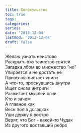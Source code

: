 ```yaml
---
title: Богохульство
toc: true
tags:
categories:
series:
date: '2013-12-04'
lastmod: '2013-12-04'
draft: false
---
```


<!--more-->

Желаю узнать неистово \
Раскрыть это таинство связей \
Загадка лбом во множество "но" \
Упирается и не достать её \
Привычка листает книги \
А что-то, проснувшись внутри \
Ищет снова интриги \
Разжигает мыслей огни \
Кто и зачем \
А главное как \
Весь пол в догадках \
Уши держу я востро \
Верят, что Бог - какой-то Чудак \
Из другого доставший ребро
